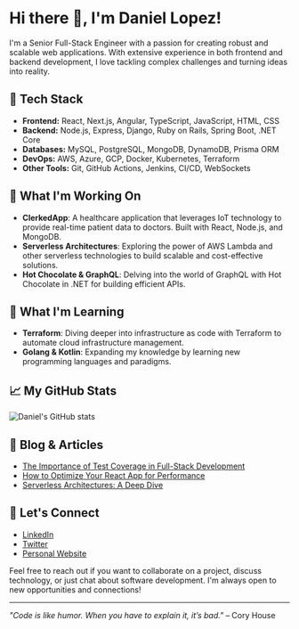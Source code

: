 # Hi there 👋, I'm Daniel Lopez!

I'm a Senior Full-Stack Engineer with a passion for creating robust and scalable web applications. With extensive experience in both frontend and backend development, I love tackling complex challenges and turning ideas into reality.

## 🔧 Tech Stack
- **Frontend:** React, Next.js, Angular, TypeScript, JavaScript, HTML, CSS
- **Backend:** Node.js, Express, Django, Ruby on Rails, Spring Boot, .NET Core
- **Databases:** MySQL, PostgreSQL, MongoDB, DynamoDB, Prisma ORM
- **DevOps:** AWS, Azure, GCP, Docker, Kubernetes, Terraform
- **Other Tools:** Git, GitHub Actions, Jenkins, CI/CD, WebSockets

## 🚀 What I'm Working On
- **ClerkedApp**: A healthcare application that leverages IoT technology to provide real-time patient data to doctors. Built with React, Node.js, and MongoDB.
- **Serverless Architectures**: Exploring the power of AWS Lambda and other serverless technologies to build scalable and cost-effective solutions.
- **Hot Chocolate & GraphQL**: Delving into the world of GraphQL with Hot Chocolate in .NET for building efficient APIs.

## 🧠 What I'm Learning
- **Terraform**: Diving deeper into infrastructure as code with Terraform to automate cloud infrastructure management.
- **Golang & Kotlin**: Expanding my knowledge by learning new programming languages and paradigms.

## 📈 My GitHub Stats
![Daniel's GitHub stats](https://github-readme-stats.vercel.app/api?username=daniel-lopez&show_icons=true&theme=radical)

## 📝 Blog & Articles
- [The Importance of Test Coverage in Full-Stack Development](https://myblog.com/test-coverage)
- [How to Optimize Your React App for Performance](https://myblog.com/react-performance)
- [Serverless Architectures: A Deep Dive](https://myblog.com/serverless)

## 🤝 Let's Connect
- [LinkedIn](https://www.linkedin.com/in/daniel-lopez)
- [Twitter](https://twitter.com/daniellopez_dev)
- [Personal Website](https://daniel-lopez.dev)

Feel free to reach out if you want to collaborate on a project, discuss technology, or just chat about software development. I'm always open to new opportunities and connections!

---

_"Code is like humor. When you have to explain it, it’s bad."_ – Cory House
